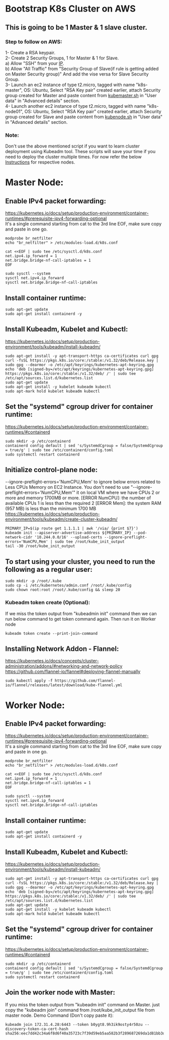 # Bootstrap K8s Cluster on AWS

## This is going to be 1 Master & 1 slave cluster.

### Step to follow on AWS:
  1- Create a RSA keypair.\
  2- Create 2 Security Groups, 1 for Master & 1 for Slave.\
    a) Allow "SSH" from your [IP](https://whatismyipaddress.com/).\
    b) Allow "All Traffic" from "Security Group of Slave(if rule is getting added on Master Security group)"  And add the vise versa for Slave Security Group.\
  3- Launch an ec2 instance of type t2.micro, tagged with name "k8s-master", OS: Ubuntu, Select "RSA Key pair" created earlier, attach Security group created for Master and paste content from [kubemaster.sh](Scripts/kubemaster.sh) in "User data" in "Advanced details" section.\
  4- Launch another ec2 instance of type t2.micro, tagged with name "k8s-node01", OS: Ubuntu, Select "RSA Key pair" created earlier, attach Security group created for Slave and paste content from [kubenode.sh](Scripts/kubenode.sh) in "User data" in "Advanced details" section.

### Note:
Don't use the above mentioned script if you want to learn cluster deployment using Kubeadm tool. These scripts will save your time if you need to deploy the cluster multiple times.
For now refer the below [Instructions](https://github.com/r4riyaz/bootstrap-kubernetes-cluster/edit/main/README.md#master-node) for respective nodes.



# Master Node:
## Enable IPv4 packet forwarding:
https://kubernetes.io/docs/setup/production-environment/container-runtimes/#prerequisite-ipv4-forwarding-optional \
It's a single command starting from cat to the 3rd line EOF, make sure copy and paste in one go.
```
modprobe br_netfilter
echo "br_netfilter" > /etc/modules-load.d/k8s.conf
```
```
cat <<EOF | sudo tee /etc/sysctl.d/k8s.conf
net.ipv4.ip_forward = 1
net.bridge.bridge-nf-call-iptables = 1
EOF
```
```
sudo sysctl --system
sysctl net.ipv4.ip_forward
sysctl net.bridge.bridge-nf-call-iptables
```

## Install container runtime:
```
sudo apt-get update
sudo apt-get install containerd -y
```
## Install Kubeadm, Kubelet and Kubectl:
https://kubernetes.io/docs/setup/production-environment/tools/kubeadm/install-kubeadm/
```
sudo apt-get install -y apt-transport-https ca-certificates curl gpg
curl -fsSL https://pkgs.k8s.io/core:/stable:/v1.32/deb/Release.key | sudo gpg --dearmor -o /etc/apt/keyrings/kubernetes-apt-keyring.gpg
echo 'deb [signed-by=/etc/apt/keyrings/kubernetes-apt-keyring.gpg] https://pkgs.k8s.io/core:/stable:/v1.32/deb/ /' | sudo tee /etc/apt/sources.list.d/kubernetes.list
sudo apt-get update
sudo apt-get install -y kubelet kubeadm kubectl
sudo apt-mark hold kubelet kubeadm kubectl
```

## Set the "systemd" cgroup driver for container runtime:
https://kubernetes.io/docs/setup/production-environment/container-runtimes/#containerd
```
sudo mkdir -p /etc/containerd
containerd config default | sed 's/SystemdCgroup = false/SystemdCgroup = true/g' | sudo tee /etc/containerd/config.toml
sudo systemctl restart containerd
```

## Initialize control-plane node:
--ignore-preflight-errors='NumCPU,Mem' to ignore below errors related to Less CPUs Memory on EC2 Instance. You don't need to use "--ignore-preflight-errors='NumCPU,Mem'" it on local VM where we have CPUs 2 or more and memory 1700MB or more.
[ERROR NumCPU]: the number of available CPUs 1 is less than the required 2
[ERROR Mem]: the system RAM (957 MB) is less than the minimum 1700 MB
https://kubernetes.io/docs/setup/production-environment/tools/kubeadm/create-cluster-kubeadm/
```
PRIMARY_IP=$(ip route get 1.1.1.1 | awk '/via/ {print $7}')
kubeadm init --apiserver-advertise-address ${PRIMARY_IP} --pod-network-cidr '10.244.0.0/16' --upload-certs --ignore-preflight-errors='NumCPU,Mem' | sudo tee /root/kube_init_output
tail -30 /root/kube_init_output
```

## To start using your cluster, you need to run the following as a regular user:
```
sudo mkdir -p /root/.kube
sudo cp -i /etc/kubernetes/admin.conf /root/.kube/config
sudo chown root:root /root/.kube/config && sleep 20
```
### Kubeadm token create (Optional):
If we miss the token output from "kubeadmin init" command then we can run below command to get token command again. Then run it on Worker node
```
kubeadm token create --print-join-command
```

## Installing Network Addon - Flannel:
https://kubernetes.io/docs/concepts/cluster-administration/addons/#networking-and-network-policy
https://github.com/flannel-io/flannel#deploying-flannel-manually
```
sudo kubectl apply -f https://github.com/flannel-io/flannel/releases/latest/download/kube-flannel.yml
```


# Worker Node:
## Enable IPv4 packet forwarding:
https://kubernetes.io/docs/setup/production-environment/container-runtimes/#prerequisite-ipv4-forwarding-optional \
It's a single command starting from cat to the 3rd line EOF, make sure copy and paste in one go.
```
modprobe br_netfilter
echo "br_netfilter" > /etc/modules-load.d/k8s.conf
```
```
cat <<EOF | sudo tee /etc/sysctl.d/k8s.conf
net.ipv4.ip_forward = 1
net.bridge.bridge-nf-call-iptables = 1
EOF
```
```
sudo sysctl --system
sysctl net.ipv4.ip_forward
sysctl net.bridge.bridge-nf-call-iptables
```

## Install container runtime:
```
sudo apt-get update
sudo apt-get install containerd -y
```
## Install Kubeadm, Kubelet and Kubectl:
https://kubernetes.io/docs/setup/production-environment/tools/kubeadm/install-kubeadm/
```
sudo apt-get install -y apt-transport-https ca-certificates curl gpg
curl -fsSL https://pkgs.k8s.io/core:/stable:/v1.32/deb/Release.key | sudo gpg --dearmor -o /etc/apt/keyrings/kubernetes-apt-keyring.gpg
echo 'deb [signed-by=/etc/apt/keyrings/kubernetes-apt-keyring.gpg] https://pkgs.k8s.io/core:/stable:/v1.32/deb/ /' | sudo tee /etc/apt/sources.list.d/kubernetes.list
sudo apt-get update
sudo apt-get install -y kubelet kubeadm kubectl
sudo apt-mark hold kubelet kubeadm kubectl
```

## Set the "systemd" cgroup driver for container runtime:
https://kubernetes.io/docs/setup/production-environment/container-runtimes/#containerd
```
sudo mkdir -p /etc/containerd
containerd config default | sed 's/SystemdCgroup = false/SystemdCgroup = true/g' | sudo tee /etc/containerd/config.toml
sudo systemctl restart containerd
```

## Join the worker node with Master:
If you miss the token output from "kubeadm init" command on Master. just copy the "kubeadm join" command from /root/kube_init_output file from master node.
Demo Command (Don't copy paste it):
```
kubeadm join 172.31.4.28:6443 --token b0ygt8.9h3ik9osty4r50zu --discovery-token-ca-cert-hash sha256:eec7dd42c34a6f8d6f40a35723c7f39d59eb5aa582b3f289687269da1d81bb3d
```
